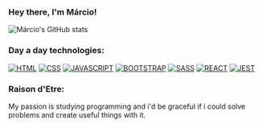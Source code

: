 ### Hey there, I'm Márcio!

![Márcio's GitHub stats](https://github-readme-stats.vercel.app/api?username=ribmarciojr&show_icons=true&theme=dracula)

### Day a day technologies:

[![HTML](https://img.shields.io/badge/HTML5-E34F26?style=for-the-badge&logo=html5&logoColor=white)]()
[![CSS](https://img.shields.io/badge/CSS3-1572B6?style=for-the-badge&logo=css3&logoColor=white)]()
[![JAVASCRIPT](https://img.shields.io/badge/JavaScript-323330?style=for-the-badge&logo=javascript&logoColor=F7DF1E)]()
[![BOOTSTRAP](https://img.shields.io/badge/Bootstrap-563D7C?style=for-the-badge&logo=bootstrap&logoColor=white)]()
[![SASS](https://img.shields.io/badge/Sass-CC6699?style=for-the-badge&logo=sass&logoColor=white)]()
[![REACT](https://img.shields.io/badge/React-20232A?style=for-the-badge&logo=react&logoColor=61DAFB)]()
[![JEST](https://img.shields.io/badge/Jest-323330?style=for-the-badge&logo=Jest&logoColor=white)]()

### Raison d'Etre:

<p>My passion is studying programming and i'd be graceful if i could solve problems and create useful things with it.</p>

